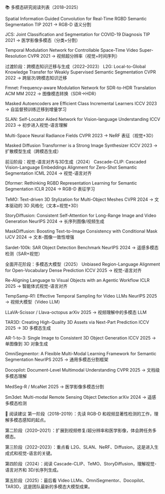 📚 多模态研究阅读列表（2018–2025）

Spatial Information Guided Convolution for Real-Time RGBD Semantic Segmentation TIP 2021 → RGB-D 语义分割

JCS: Joint Classification and Segmentation for COVID-19 Diagnosis TIP 2021 → 医学影像多模态（分类+分割）

Temporal Modulation Network for Controllable Space-Time Video Super-Resolution CVPR 2021 → 视频超分辨率（视觉+时间序列）

过渡阶段：跨模态知识迁移与生成（2022–2023）
L2G: Local-to-Global Knowledge Transfer for Weakly Supervised Semantic Segmentation CVPR 2022 → 跨层次/跨模态知识迁移

Fmnet: Frequency-aware Modulation Network for SDR-to-HDR Translation ACM MM 2022 → 图像模态转换（SDR→HDR）

Masked Autoencoders are Efficient Class Incremental Learners ICCV 2023 → 自监督预训练迁移到增量学习

SLAN: Self-Locator Aided Network for Vision-language Understanding ICCV 2023 → 初步进入视觉-语言理解

Multi-Space Neural Radiance Fields CVPR 2023 → NeRF 表征（视觉+3D）

Masked Diffusion Transformer is a Strong Image Synthesizer ICCV 2023 → 扩散模型生成（跨模态生成）

前沿阶段：视觉-语言对齐与3D生成（2024）
Cascade-CLIP: Cascaded Vision-Language Embeddings Alignment for Zero-Shot Semantic Segmentation ICML 2024 → 视觉-语言对齐

Dformer: Rethinking RGBD Representation Learning for Semantic Segmentation ICLR 2024 → RGB-D 表征学习

TeMO: Text-driven 3D Stylization for Multi-Object Meshes CVPR 2024 → 文本驱动的 3D 风格化（文本+视觉+3D）

StoryDiffusion: Consistent Self-Attention for Long-Range Image and Video Generation NeurIPS 2024 → 长序列图像/视频生成

MaskDiffusion: Boosting Text-to-Image Consistency with Conditional Mask IJCV 2024 → 文本-图像一致性增强

Sardet-100k: SAR Object Detection Benchmark NeurIPS 2024 → 遥感多模态检测（SAR+视觉）

全面开花阶段：多模态大模型（2025）
Unbiased Region-Language Alignment for Open-Vocabulary Dense Prediction ICCV 2025 → 视觉-语言对齐

Re-Aligning Language to Visual Objects with an Agentic Workflow ICLR 2025 → 智能体式视觉-语言对齐

TempSamp-R1: Effective Temporal Sampling for Video LLMs NeurIPS 2025 → 视频大模型（Video LLM）

LLaVA-Scissor / Llava-octopus arXiv 2025 → 视频理解中的多模态 LLM

TAR3D: Creating High-Quality 3D Assets via Next-Part Prediction ICCV 2025 → 3D 多模态生成

AR-1-to-3: Single Image to Consistent 3D Object Generation ICCV 2025 → 单图像到 3D 对象生成

OmniSegmentor: A Flexible Multi-Modal Learning Framework for Semantic Segmentation NeurIPS 2025 → 通用多模态分割框架

Docopilot: Document-Level Multimodal Understanding CVPR 2025 → 文档级多模态理解

MedSeg-R / McaNet 2025 → 医学影像多模态分割

Sm3det: Multi-modal Remote Sensing Object Detection arXiv 2024 → 遥感多模态检测

🎯 阅读建议
第一阶段（2018–2019）：先读 RGB-D 和视频显著性检测的工作，理解多模态感知的起点。

第二阶段（2020–2021）：扩展到视频修复/超分辨率和医学影像，体会跨任务多模态。

第三阶段（2022–2023）：重点看 L2G、SLAN、NeRF、Diffusion，这是进入生成式和视觉-语言的关键。

第四阶段（2024）：阅读 Cascade-CLIP、TeMO、StoryDiffusion，理解视觉-语言对齐和 3D/长序列生成。

第五阶段（2025）：最后看 Video LLMs、OmniSegmentor、Docopilot、TAR3D，这是团队最新的多模态大模型成果。
